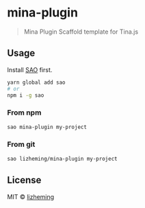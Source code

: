 # mina-plugin

> Mina Plugin Scaffold template for Tina.js

## Usage

Install [SAO](https://github.com/egoist/sao) first.

```bash
yarn global add sao
# or
npm i -g sao
```

### From npm

```bash
sao mina-plugin my-project
```

### From git

```bash
sao lizheming/mina-plugin my-project
```

## License

MIT &copy; [lizheming](github.com/lizheming)

